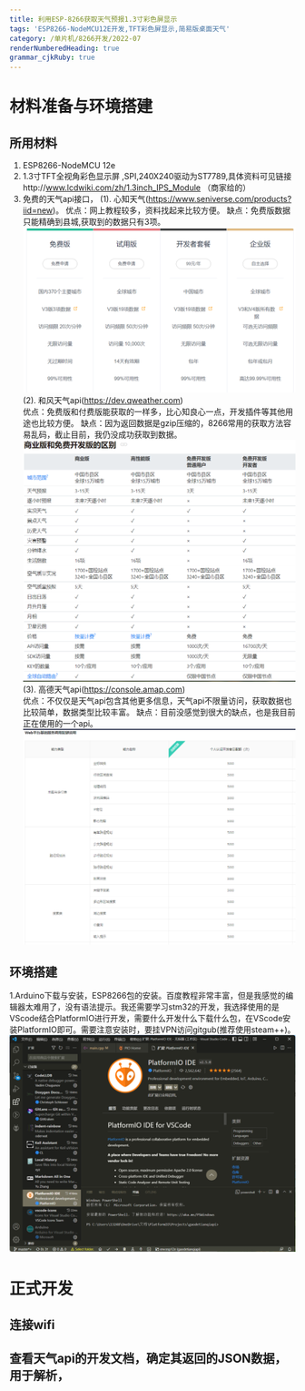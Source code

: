 ```yaml
---
title: 利用ESP-8266获取天气预报1.3寸彩色屏显示
tags: 'ESP8266-NodeMCU12E开发,TFT彩色屏显示,简易版桌面天气'
category: /单片机/8266开发/2022-07
renderNumberedHeading: true
grammar_cjkRuby: true
---
```

# 材料准备与环境搭建
## 所用材料
 1. ESP8266-NodeMCU 12e
 2. 1.3寸TFT全视角彩色显示屏 ,SPI,240X240驱动为ST7789,具体资料可见链接http://www.lcdwiki.com/zh/1.3inch_IPS_Module （商家给的）
 3. 免费的天气api接口，
     (1). 心知天气(https://www.seniverse.com/products?iid=new)。
	 优点：网上教程较多，资料找起来比较方便。
	 缺点：免费版数据只能精确到县城,获取到的数据只有3项。
        ![enter description here](./images/1658222152077.png)
       (2). 和风天气api(https://dev.qweather.com)  
	   优点：免费版和付费版能获取的一样多，比心知良心一点，开发插件等其他用途也比较方便。
	   缺点：因为返回数据是gzip压缩的，8266常用的获取方法容易乱码，截止目前，我仍没成功获取到数据。<i class="fas fa-poo"></i>
	   ![enter description here](./images/1658222382274.png)
	   (3). 高德天气api(https://console.amap.com)  
	   优点：不仅仅是天气api包含其他更多信息，天气api不限量访问，获取数据也比较简单，数据类型比较丰富。
	   缺点：目前没感觉到很大的缺点，也是我目前正在使用的一个api。
	   ![enter description here](./images/1658292249625.png)

## 环境搭建
  1.Arduino下载与安装，ESP8266包的安装。百度教程非常丰富，但是我感觉的编辑器太难用了，没有语法提示。我还需要学习stm32的开发，我选择使用的是VScode结合PlatformIO进行开发，需要什么开发什么下载什么包，在VScode安装PlatformIO即可。需要注意安装时，要挂VPN访问gitgub(推荐使用steam++)。  
![enter description here](./images/1658294444469.png)

#  正式开发
## 连接wifi
		
## 查看天气api的开发文档，确定其返回的JSON数据，用于解析，
